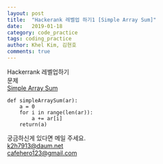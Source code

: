 ```yaml
---
layout: post
title:  "Hackerank 레벨업 하기1 [Simple Array Sum]"
date:   2019-01-18
category: code_practice
tags: coding_practice
author: Khel Kim, 김현호
comments: true
---
```

Hackerrank 레벨업하기  
문제  
[Simple Array Sum](https://www.hackerrank.com/challenges/simple-array-sum/problem)

~~~
def simpleArraySum(ar):
    a = 0
    for i in range(len(ar)):
        a += ar[i]
    return(a)
~~~

궁금하신게 있다면 메일 주세요.  
k2h7913@daum.net    
cafehero123@gmail.com
